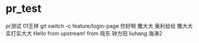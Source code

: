 # pr_test
pr测试
01王祥
git switch -c feature/login-page
你好啊
撒大大
奥利给给
撒大大实打实大大
Hello from upstream!
from 晓东
钟方阳
liuhang 
海涛2
